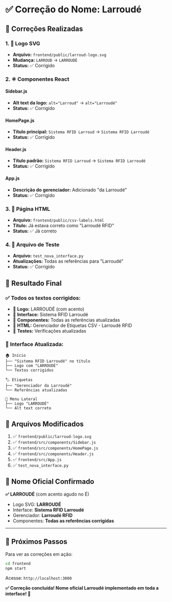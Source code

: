 # ✅ Correção do Nome: Larroudé

## 🎯 **Correções Realizadas**

### 1. **🏢 Logo SVG**
- **Arquivo:** `frontend/public/larroud-logo.svg`
- **Mudança:** `LARROUD` → `LARROUDÉ`
- **Status:** ✅ Corrigido

### 2. **⚛️ Componentes React**

#### **Sidebar.js**
- **Alt text da logo:** `alt="Larroud"` → `alt="Larroudé"`
- **Status:** ✅ Corrigido

#### **HomePage.js**
- **Título principal:** `Sistema RFID Larroud` → `Sistema RFID Larroudé`
- **Status:** ✅ Corrigido

#### **Header.js**
- **Título padrão:** `Sistema RFID Larroud` → `Sistema RFID Larroudé`
- **Status:** ✅ Corrigido

#### **App.js**
- **Descrição do gerenciador:** Adicionado "da Larroudé"
- **Status:** ✅ Corrigido

### 3. **📄 Página HTML**
- **Arquivo:** `frontend/public/csv-labels.html`
- **Título:** Já estava correto como "Larroudé RFID"
- **Status:** ✅ Já correto

### 4. **🧪 Arquivo de Teste**
- **Arquivo:** `test_nova_interface.py`
- **Atualizações:** Todas as referências para "Larroudé"
- **Status:** ✅ Corrigido

## 🎊 **Resultado Final**

### ✅ **Todos os textos corrigidos:**
- 🏢 **Logo:** LARROUDÉ (com acento)
- 📱 **Interface:** Sistema RFID Larroudé
- 🎯 **Componentes:** Todas as referências atualizadas
- 📄 **HTML:** Gerenciador de Etiquetas CSV - Larroudé RFID
- 🧪 **Testes:** Verificações atualizadas

### 🚀 **Interface Atualizada:**
```
🏠 Início
├── "Sistema RFID Larroudé" no título
├── Logo com "LARROUDÉ" 
└── Textos corrigidos

🏷️ Etiquetas
├── "Gerenciador da Larroudé"
└── Referências atualizadas

📱 Menu Lateral
├── Logo "LARROUDÉ" 
└── Alt text correto
```

## 📝 **Arquivos Modificados**

1. ✅ `frontend/public/larroud-logo.svg`
2. ✅ `frontend/src/components/Sidebar.js`
3. ✅ `frontend/src/components/HomePage.js`
4. ✅ `frontend/src/components/Header.js`
5. ✅ `frontend/src/App.js`
6. ✅ `test_nova_interface.py`

## 🎯 **Nome Oficial Confirmado**

**✅ LARROUDÉ** (com acento agudo no É)

- Logo SVG: **LARROUDÉ**
- Interface: **Sistema RFID Larroudé**
- Gerenciador: **Larroudé RFID**
- Componentes: **Todas as referências corrigidas**

---

## 🚀 **Próximos Passos**

Para ver as correções em ação:

```bash
cd frontend
npm start
```

Acesse: `http://localhost:3000`

**✅ Correção concluída! Nome oficial Larroudé implementado em toda a interface! 🎊**


